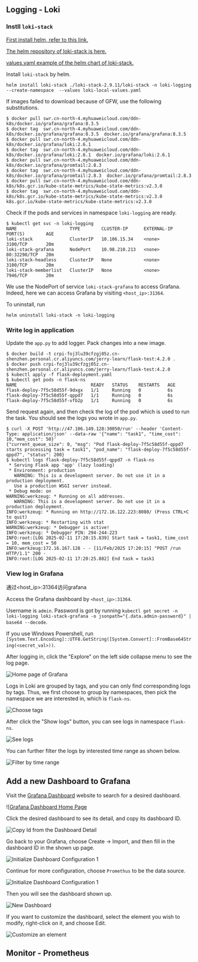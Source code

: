 ## Logging - Loki

### Instll `loki-stack`

[First install helm, refer to this link.](https://helm.sh/docs/intro/install/)

[The helm repository of loki-stack is here.](https://artifacthub.io/packages/helm/grafana/loki-stack)

[values.yaml example of the helm chart of loki-stack.](https://github.com/grafana/helm-charts/blob/main/charts/loki-stack/values.yaml)

Install `loki-stack` by helm.

```
helm install loki-stack ./loki-stack-2.9.11/loki-stack -n loki-logging --create-namespace  --values loki-local-values.yaml
```

If images failed to download because of GFW, use the following substitutions.

```shell
$ docker pull swr.cn-north-4.myhuaweicloud.com/ddn-k8s/docker.io/grafana/grafana:8.3.5
$ docker tag  swr.cn-north-4.myhuaweicloud.com/ddn-k8s/docker.io/grafana/grafana:8.3.5  docker.io/grafana/grafana:8.3.5
$ docker pull swr.cn-north-4.myhuaweicloud.com/ddn-k8s/docker.io/grafana/loki:2.6.1
$ docker tag  swr.cn-north-4.myhuaweicloud.com/ddn-k8s/docker.io/grafana/loki:2.6.1  docker.io/grafana/loki:2.6.1
$ docker pull swr.cn-north-4.myhuaweicloud.com/ddn-k8s/docker.io/grafana/promtail:2.8.3
$ docker tag  swr.cn-north-4.myhuaweicloud.com/ddn-k8s/docker.io/grafana/promtail:2.8.3  docker.io/grafana/promtail:2.8.3
$ docker pull swr.cn-north-4.myhuaweicloud.com/ddn-k8s/k8s.gcr.io/kube-state-metrics/kube-state-metrics:v2.3.0
$ docker tag  swr.cn-north-4.myhuaweicloud.com/ddn-k8s/k8s.gcr.io/kube-state-metrics/kube-state-metrics:v2.3.0  k8s.gcr.io/kube-state-metrics/kube-state-metrics:v2.3.0
```

Check if the pods and services in namespace `loki-logging` are ready.

```
$ kubectl get svc -n loki-logging
NAME                    TYPE        CLUSTER-IP      EXTERNAL-IP   PORT(S)        AGE
loki-stack              ClusterIP   10.106.15.34    <none>        3100/TCP       20m
loki-stack-grafana      NodePort    10.98.210.213   <none>        80:32298/TCP   20m
loki-stack-headless     ClusterIP   None            <none>        3100/TCP       20m
loki-stack-memberlist   ClusterIP   None            <none>        7946/TCP       20m
```

We use the NodePort of service `loki-stack-grafana` to access Grafana. Indeed, here we can access Grafana by visiting `<host_ip>:31364`.

To uninstall, run

```
helm uninstall loki-stack -n loki-logging
```

### Write log in application

Update the `app.py` to add logger. Pack changes into a new image.

```shell
$ docker build -t crpi-foj3lu39cfzgj05z.cn-shenzhen.personal.cr.aliyuncs.com/jerry-learn/flask-test:4.2.0 .
$ docker push crpi-foj3lu39cfzgj05z.cn-shenzhen.personal.cr.aliyuncs.com/jerry-learn/flask-test:4.2.0
$ kubectl apply -f flask-deployment.yaml 
$ kubectl get pods -n flask-ns
NAME                            READY   STATUS    RESTARTS   AGE
flask-deploy-7f5c58d55f-9dxgx   1/1     Running   0          6s
flask-deploy-7f5c58d55f-qppd7   1/1     Running   0          6s
flask-deploy-7f5c58d55f-vfb2p   1/1     Running   0          6s
```

Send request again, and then check the log of the pod which is used to run the task. You should see the logs you wrote in `app.py`.

```shell
$ curl -X POST 'http://47.106.149.128:30050/run' --header 'Content-Type: application/json' --data-raw '{"name": "task1", "time_cost": 10,"mem_cost": 50}'
{"current_queue_size": 0, "msg": "Pod flask-deploy-7f5c58d55f-qppd7 starts processing task = task1", "pod_name": "flask-deploy-7f5c58d55f-qppd7", "status": 200}
$ kubectl logs flask-deploy-7f5c58d55f-qppd7 -n flask-ns
 * Serving Flask app 'app' (lazy loading)
 * Environment: production
   WARNING: This is a development server. Do not use it in a production deployment.
   Use a production WSGI server instead.
 * Debug mode: on
WARNING:werkzeug: * Running on all addresses.
   WARNING: This is a development server. Do not use it in a production deployment.
INFO:werkzeug: * Running on http://172.16.122.223:8080/ (Press CTRL+C to quit)
INFO:werkzeug: * Restarting with stat
WARNING:werkzeug: * Debugger is active!
INFO:werkzeug: * Debugger PIN: 294-244-223
INFO:root:[LOG 2025-02-11 17:20:15.839] Start task = task1, time_cost = 10, mem_cost = 50
INFO:werkzeug:172.16.167.128 - - [11/Feb/2025 17:20:15] "POST /run HTTP/1.1" 200 -
INFO:root:[LOG 2025-02-11 17:20:25.882] End task = task1
```

### View log in Grafana

通过<host_ip>:31364访问grafana

Access the Grafana dashboard by `<host_ip>:31364`.

Username is `admin`. Password is got by running `kubectl get secret -n loki-logging loki-stack-grafana -o jsonpath="{.data.admin-password}" | base64 --decode`.

If you use Windows Powershell, run `[System.Text.Encoding]::UTF8.GetString([System.Convert]::FromBase64String(<secret_val>))`.

After logging in, click the "Explore" on the left side collapse menu to see the log page.

![Home page of Grafana](https://github.com/user-attachments/assets/8cb20d99-a75d-4d20-866d-35ab95c06b11)

Logs in Loki are grouped by tags, and you can only find corresponding logs by tags. Thus, we first choose to group by namespaces, then pick the namespace we are interested in, which is `flask-ns`.

![Choose tags](https://github.com/user-attachments/assets/c039e2e5-42d4-46fe-b819-40689127f42d)

After click the "Show logs" button, you can see logs in namespace `flask-ns`.

![See logs](https://github.com/user-attachments/assets/69725f31-5947-44c5-abe8-26b07d694237)

You can further filter the logs by interested time range as shown below.

![Filter by time range](https://github.com/user-attachments/assets/48ebe9a1-6b49-4712-9e2c-5c246b7ff31d)

## Add a new Dashboard to Grafana

Visit the [Grafana Dashboard](https://grafana.com/grafana/dashboards/) website to search for a desired dashboard.

![[Grafana Dashboard Home Page](https://github.com/user-attachments/assets/d89af14d-6e4f-45b8-b702-6cac396d6635)

Click the desired dashboard to see its detail, and copy its dashboard ID.

![Copy Id from the Dashboard Detail](https://github.com/user-attachments/assets/b5d3cf71-1f12-4a3a-a035-ecc8b8ad5405)

Go back to your Grafana, choose Create -> Import, and then fill in the dashboard ID in the shown up page. 

![Initialize Dashboard Configuration 1](https://github.com/user-attachments/assets/be6d45ba-ba3a-4810-8ae4-5ec152d9fe70)

Continue for more configuration, choose `Promethus` to be the data source.

![Initialize Dashboard Configuration 1](https://github.com/user-attachments/assets/01dd9ac1-ffb8-4b3e-960f-fcee20e0ca41)

Then you will see the dashboard shown up.

![New Dashboard](https://github.com/user-attachments/assets/72c88c5b-7703-4f34-a7d2-c17925c4ae96)

If you want to customize the dashboard, select the element you wish to modify, right-click on it, and choose Edit.

![Customize an element](https://github.com/user-attachments/assets/3243dfb8-c10a-4069-9352-cb11041f321c)

## Monitor - Prometheus
